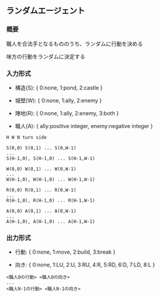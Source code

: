 ## ランダムエージェント


### 概要

職人を合法手となるもののうち、ランダムに行動を決める

味方の行動をランダムに決定する


### 入力形式

- 構造(S): { 0:none, 1:pond, 2:castle }

- 城壁(W): { 0:none, 1:ally, 2:enemy }

- 陣地(R): { 0:none, 1:ally, 2:enemy, 3:both }

- 職人(A): { ally:positive integer, enemy:negative integer }

```
H W N turn side

S(0,0) S(0,1) ... S(0,W-1)
...
S(H-1,0), S(H-1,0) ... S(H-1,W-1)

W(0,0) W(0,1) ... W(0,W-1)
...
W(H-1,0), W(H-1,0) ... W(H-1,W-1)

R(0,0) R(0,1) ... R(0,W-1)
...
R(H-1,0), R(H-1,0) ... R(H-1,W-1)

A(0,0) A(0,1) ... A(0,W-1)
...
A(H-1,0), A(H-1,0) ... A(H-1,W-1)
```


### 出力形式

- 行動: { 0:none, 1:move, 2:build, 3:break }

- 向き: { 0:none, 1:LU, 2:U, 3:RU, 4:R, 5:RD, 6:D, 7:LD, 8:L }

```
<職人0の行動> <職人0の向き>
...
<職人N-1の行動> <職人N-1の向き>
```
